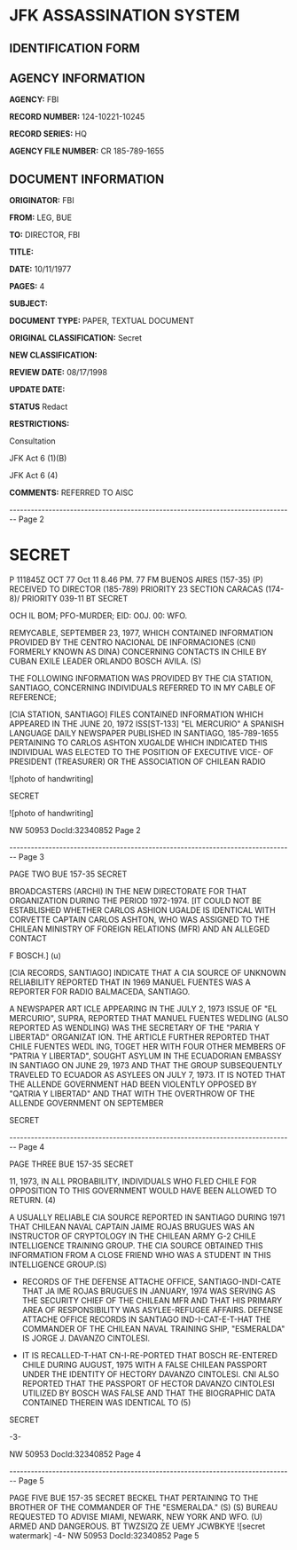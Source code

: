 # JFK ASSASSINATION SYSTEM
## IDENTIFICATION FORM

## AGENCY INFORMATION

**AGENCY:** FBI

**RECORD NUMBER:** 124-10221-10245

**RECORD SERIES:** HQ

**AGENCY FILE NUMBER:** CR 185-789-1655

## DOCUMENT INFORMATION

**ORIGINATOR:** FBI

**FROM:** LEG, BUE

**TO:** DIRECTOR, FBI

**TITLE:**

**DATE:** 10/11/1977

**PAGES:** 4

**SUBJECT:**

**DOCUMENT TYPE:** PAPER, TEXTUAL DOCUMENT

**ORIGINAL CLASSIFICATION:** Secret

**NEW CLASSIFICATION:**

**REVIEW DATE:** 08/17/1998

**UPDATE DATE:**

**STATUS** Redact

**RESTRICTIONS:**

Consultation

JFK Act 6 (1)(B)

JFK Act 6 (4)

**COMMENTS:** REFERRED TO AISC


-------------------------------------------------------------------------------- Page 2

# SECRET

P 111845Z OCT 77 Oct 11 8.46 PM. 77
FM BUENOS AIRES (157-35) (P) RECEIVED
TO DIRECTOR (185-789) PRIORITY 23 SECTION
CARACAS (174-8)/ PRIORITY 039-11
BT
SECRET

OCH IL BOM; PFO-MURDER; EID: O0J. 00: WFO.

REMYCABLE, SEPTEMBER 23, 1977, WHICH CONTAINED INFORMATION
PROVIDED BY THE CENTRO NACIONAL DE INFORMACIONES (CNI)
FORMERLY KNOWN AS DINA) CONCERNING CONTACTS IN CHILE BY CUBAN EXILE LEADER ORLANDO BOSCH AVILA. (S)

THE FOLLOWING INFORMATION WAS PROVIDED BY THE CIA STATION,
SANTIAGO, CONCERNING INDIVIDUALS REFERRED TO IN MY CABLE OF REFERENCE;

[CIA STATION, SANTIAGO] FILES CONTAINED INFORMATION
WHICH APPEARED IN THE JUNE 20, 1972 ISS[ST-133] "EL MERCURIO"
A SPANISH LANGUAGE DAILY NEWSPAPER PUBLISHED IN SANTIAGO, 185-789-1655
PERTAINING TO CARLOS ASHTON XUGALDE WHICH INDICATED THIS INDIVIDUAL WAS ELECTED TO THE POSITION OF EXECUTIVE VICE- OF PRESIDENT (TREASURER) OR THE ASSOCIATION OF CHILEAN RADIO

![photo of handwriting]

SECRET

![photo of handwriting]

NW 50953 DocId:32340852 Page 2


-------------------------------------------------------------------------------- Page 3

PAGE TWO BUE 157-35 SECRET

BROADCASTERS (ARCHI) IN THE NEW DIRECTORATE FOR THAT
ORGANIZATION DURING THE PERIOD 1972-1974. [IT COULD NOT BE
ESTABLISHED WHETHER CARLOS ASHION UGALDE IS IDENTICAL WITH
CORVETTE CAPTAIN CARLOS ASHTON, WHO WAS ASSIGNED TO THE CHILEAN
MINISTRY OF FOREIGN RELATIONS (MFR) AND AN ALLEGED CONTACT

F BOSCH.] (u)

[CIA RECORDS, SANTIAGO] INDICATE THAT A CIA SOURCE OF UNKNOWN
RELIABILITY REPORTED THAT IN 1969 MANUEL FUENTES WAS A REPORTER
FOR RADIO BALMACEDA, SANTIAGO.

A NEWSPAPER ART ICLE APPEARING IN THE JULY 2, 1973 ISSUE
OF "EL MERCURIO", SUPRA, REPORTED THAT MANUEL FUENTES WEDLING
(ALSO REPORTED AS WENDLING) WAS THE SECRETARY OF THE "PARIA
Y LIBERTAD" ORGANIZAT ION. THE ARTICLE FURTHER REPORTED THAT CHILE
FUENTES WEDL ING, TOGET HER WITH FOUR OTHER MEMBERS OF "PATRIA Y
LIBERTAD", SOUGHT ASYLUM IN THE ECUADORIAN EMBASSY IN SANTIAGO
ON JUNE 29, 1973 AND THAT THE GROUP SUBSEQUENTLY TRAVELED TO
ECUADOR AS ASYLEES ON JULY 7, 1973. IT IS NOTED THAT THE ALLENDE
GOVERNMENT HAD BEEN VIOLENTLY OPPOSED BY "QATRIA Y LIBERTAD"
AND THAT WITH THE OVERTHROW OF THE ALLENDE GOVERNMENT ON SEPTEMBER

SECRET


-------------------------------------------------------------------------------- Page 4

PAGE THREE BUE 157-35 SECRET

11, 1973, IN ALL PROBABILITY, INDIVIDUALS WHO FLED CHILE FOR OPPOSITION TO THIS GOVERNMENT WOULD HAVE BEEN ALLOWED TO RETURN. (4)

A USUALLY RELIABLE CIA SOURCE REPORTED IN SANTIAGO DURING 1971 THAT CHILEAN NAVAL CAPTAIN JAIME ROJAS BRUGUES WAS AN INSTRUCTOR OF CRYPTOLOGY IN THE CHILEAN ARMY G-2 CHILE INTELLIGENCE TRAINING GROUP. THE CIA SOURCE OBTAINED THIS INFORMATION FROM A CLOSE FRIEND WHO WAS A STUDENT IN THIS INTELLIGENCE GROUP.(S)

- RECORDS OF THE DEFENSE ATTACHE OFFICE, SANTIAGO-INDI-CATE THAT JA IME ROJAS BRUGUES IN JANUARY, 1974 WAS SERVING AS THE SECURITY CHIEF OF THE CHILEAN MFR AND THAT HIS PRIMARY AREA OF RESPONSIBILITY WAS ASYLEE-REFUGEE AFFAIRS. DEFENSE ATTACHE OFFICE RECORDS IN SANTIAGO IND-I-CAT-E-T-HAT THE COMMANDER OF THE CHILEAN NAVAL TRAINING SHIP, "ESMERALDA" IS JORGE J. DAVANZO CINTOLESI.

- IT IS RECALLED-T-HAT CN-I-RE-PORTED THAT BOSCH RE-ENTERED CHILE DURING AUGUST, 1975 WITH A FALSE CHILEAN PASSPORT UNDER THE IDENTITY OF HECTORY DAVANZO CINTOLESI. CNI ALSO REPORTED THAT THE PASSPORT OF HECTOR DAVANZO CINTOLESI UTILIZED BY BOSCH WAS FALSE AND THAT THE BIOGRAPHIC DATA CONTAINED THEREIN WAS IDENTICAL TO (5)

SECRET

-3-

NW 50953 DocId:32340852 Page 4


-------------------------------------------------------------------------------- Page 5

PAGE FIVE BUE 157-35 SECRET
BECKEL
THAT PERTAINING TO THE BROTHER OF THE COMMANDER OF THE "ESMERALDA."
(S) (S)
BUREAU REQUESTED TO ADVISE MIAMI, NEWARK, NEW YORK AND
WFO. (U)
ARMED AND DANGEROUS.
BT
TWZSIZQ ZE UEMY
JCWBKYE
![secret watermark]
-4-
NW 50953 DocId:32340852 Page 5
